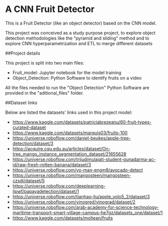 # A CNN Fruit Detector
 This is a Fruit Detector (like an object detector) based on the CNN model.

 This project was conceived as a study purpose project, to explore object detection methodologies like the "pyramid and sliding" method and to explore CNN hyperparametrization and ETL to merge different datasets 

##Project details

This project is split into two main files:
- Fruit_model: Jupyter notebook for the model training
- Object_Detection: Python Software to identify fruits on a video

All the files needed to run the "Object Detection" Python Software are provided in the "aditional_files" folder.

##Dataset links

Below are listed the datasets' links used in this project model:
- https://www.kaggle.com/datasets/patriciabrezeanu/60-fruit-types-curated-dataset
- https://www.kaggle.com/datasets/marquis03/fruits-100
- https://universe.roboflow.com/daniel-beukes/apple-tree-detection/dataset/3
- https://acquire.cqu.edu.au/articles/dataset/On-tree_mango_instance_segmentation_dataset/21655628
- https://universe.roboflow.com/trijudimulajati-student-gunadarma-ac-id/raw-fresh-rotten-banana/dataset/3
- https://universe.roboflow.com/yo-man-engm8/avocado-detect
- https://universe.roboflow.com/mangosteen/mangosteen-czsdj/dataset/5
- https://universe.roboflow.com/deeplearning-lipwf/papayadetection/dataset/1
- https://universe.roboflow.com/tianhao-liu/apple_yolo5_2/dataset/3
- https://universe.roboflow.com/vinogred/vinograd/dataset/2
- https://universe.roboflow.com/arab-academy-for-science-technology-maritime-transport-smart-village-campus-he7gz/datasets_one/dataset/1
- https://www.kaggle.com/datasets/moltean/fruits                                                        
